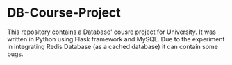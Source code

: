 # DB-Course-Project
This repository contains a Database' cousre project for University. It was written in Python using Flask framework and MySQL. Due to the experiment in integrating Redis Database (as a cached database) it can contain some bugs.
